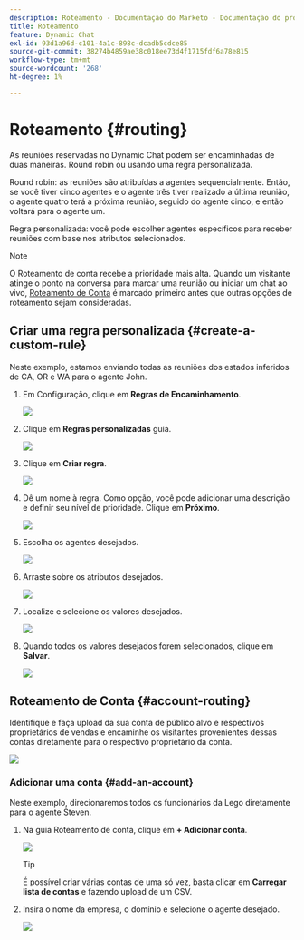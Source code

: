 ```yaml
---
description: Roteamento - Documentação do Marketo - Documentação do produto
title: Roteamento
feature: Dynamic Chat
exl-id: 93d1a96d-c101-4a1c-898c-dcadb5cdce85
source-git-commit: 38274b4859ae38c018ee73d4f1715fdf6a78e815
workflow-type: tm+mt
source-wordcount: '268'
ht-degree: 1%

---
```


# Roteamento {#routing}

As reuniões reservadas no Dynamic Chat podem ser encaminhadas de duas maneiras. Round robin ou usando uma regra personalizada.

Round robin: as reuniões são atribuídas a agentes sequencialmente. Então, se você tiver cinco agentes e o agente três tiver realizado a última reunião, o agente quatro terá a próxima reunião, seguido do agente cinco, e então voltará para o agente um.

Regra personalizada: você pode escolher agentes específicos para receber reuniões com base nos atributos selecionados.

>[!NOTE]
>
>O Roteamento de conta recebe a prioridade mais alta. Quando um visitante atinge o ponto na conversa para marcar uma reunião ou iniciar um chat ao vivo, [Roteamento de Conta](#account-routing) é marcado primeiro antes que outras opções de roteamento sejam consideradas.

## Criar uma regra personalizada {#create-a-custom-rule}

Neste exemplo, estamos enviando todas as reuniões dos estados inferidos de CA, OR e WA para o agente John.

1. Em Configuração, clique em **Regras de Encaminhamento**.

   ![](assets/routing-1.png)

1. Clique em **Regras personalizadas** guia.

   ![](assets/routing-2.png)

1. Clique em **Criar regra**.

   ![](assets/routing-3.png)

1. Dê um nome à regra. Como opção, você pode adicionar uma descrição e definir seu nível de prioridade. Clique em **Próximo**.

   ![](assets/routing-4.png)

1. Escolha os agentes desejados.

   ![](assets/routing-5.png)

1. Arraste sobre os atributos desejados.

   ![](assets/routing-6.png)

1. Localize e selecione os valores desejados.

   ![](assets/routing-7.png)

1. Quando todos os valores desejados forem selecionados, clique em **Salvar**.

   ![](assets/routing-8.png)

## Roteamento de Conta {#account-routing}

Identifique e faça upload da sua conta de público alvo e respectivos proprietários de vendas e encaminhe os visitantes provenientes dessas contas diretamente para o respectivo proprietário da conta.

![](assets/routing-9.png)

### Adicionar uma conta {#add-an-account}

Neste exemplo, direcionaremos todos os funcionários da Lego diretamente para o agente Steven.

1. Na guia Roteamento de conta, clique em **+ Adicionar conta**.

   ![](assets/routing-10.png)

   >[!TIP]
   >
   >É possível criar várias contas de uma só vez, basta clicar em **Carregar lista de contas** e fazendo upload de um CSV.

1. Insira o nome da empresa, o domínio e selecione o agente desejado.

   ![](assets/routing-11.png)
